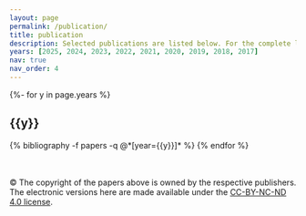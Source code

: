 ```yaml
---
layout: page
permalink: /publication/
title: publication
description: Selected publications are listed below. For the complete list of my publications, please visit my <a href='https://scholar.google.com/citations?user=dtv_LZkAAAAJ&hl=en' target='_blank'><strong>Google Scholar Profile</strong></a>. The asterisk symbol (*) denotes the corresponding author.
years: [2025, 2024, 2023, 2022, 2021, 2020, 2019, 2018, 2017]
nav: true
nav_order: 4
---
```

<!-- _pages/publications.md -->
<div class="publications">

{%- for y in page.years %}
  <h2 class="year">{{y}}</h2>
  {% bibliography -f papers -q @*[year={{y}}]* %}
{% endfor %}

</div>
<br><br>


&#169; The copyright of the papers above is owned by the respective publishers. The electronic versions here are made available under the <a href='http://creativecommons.org/licenses/by-nc-nd/4.0/'>CC-BY-NC-ND 4.0 license</a>.
